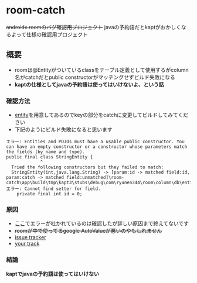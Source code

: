 # room-catch
~~androidx.roomのバグ確認用プロジェクト~~
javaの予約語だとkaptがおかしくなるよって仕様の確認用プロジェクト

## 概要
- roomは@Entityがついているclassをテーブル定義として使用するがcolumn名がcatchだとpublic constructorがマッチングせずビルド失敗になる
- **kaptの仕様としてjavaの予約語は使ってはいけないよ、という話**

### 確認方法
- [entity](https://github.com/RyuNen344/room-catch/tree/master/app/src/main/java/com/ryunen344/room/column/db/entity)を用意してあるのでkeyの部分をcatchに変更してビルドしてみてください
- 下記のようにビルド失敗になると思います


```log
エラー: Entities and POJOs must have a usable public constructor. You can have an empty constructor or a constructor whose parameters match the fields (by name and type).
public final class StringEntity {
             ^
  Tried the following constructors but they failed to match:
  StringEntity(int,java.lang.String) -> [param:id -> matched field:id, param:catch -> matched field:unmatched]\room-catch\app\build\tmp\kapt3\stubs\debug\com\ryunen344\room\column\db\entity\StringEntity.java:9: エラー: Cannot find setter for field.
    private final int id = 0;
```

### 原因
- [ここ](https://cs.android.com/androidx/platform/frameworks/support/+/androidx-master-dev:room/compiler/src/main/kotlin/androidx/room/processor/PojoProcessor.kt;l=376)でエラーが吐かれているのは確認したが詳しい原因まで終えてないです
- ~~roomが中で使ってるgoogle AutoValueが悪いのやもしれません~~
- [issue tracker](https://issuetracker.google.com/issues/129374517)
- [your track](https://youtrack.jetbrains.com/issue/KT-27804)


### 結論
**kaptでjavaの予約語は使ってはいけない**
